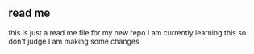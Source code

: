 ## read me
this is just a read me file for my new repo I am currently learning this so don't judge
I am making some changes
